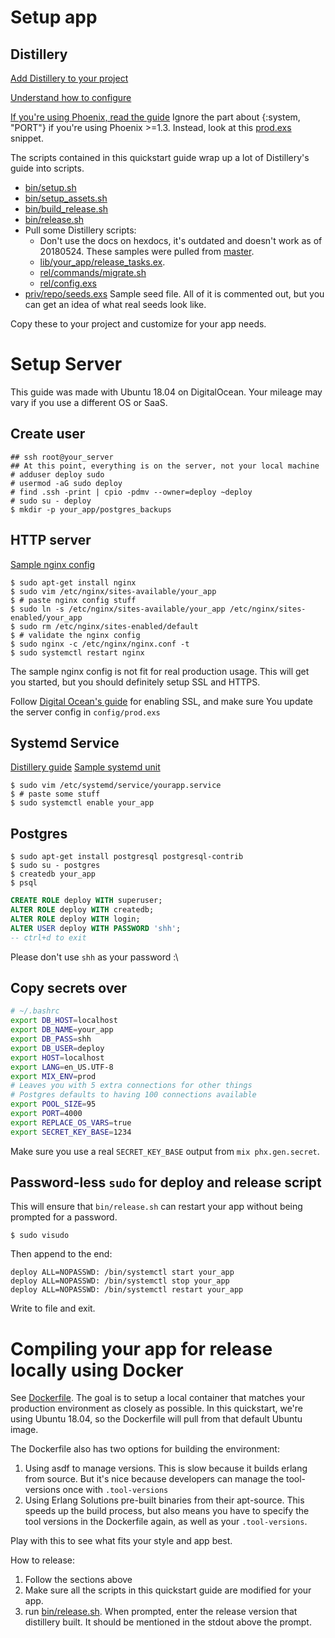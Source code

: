 # Setup app

## Distillery

[Add Distillery to your project](https://hexdocs.pm/distillery/getting-started.html)

[Understand how to configure](https://hexdocs.pm/distillery/runtime-configuration.html)

[If you're using Phoenix, read the guide](https://hexdocs.pm/distillery/use-with-phoenix.html)
Ignore the part about {:system, "PORT"} if you're using Phoenix >=1.3.
Instead, look at this [prod.exs](config/prod.exs) snippet.

The scripts contained in this quickstart guide wrap up a lot of
Distillery's guide into scripts.

- [bin/setup.sh](./bin/setup.sh)
- [bin/setup_assets.sh](./bin/setup_assets.sh)
- [bin/build_release.sh](./bin/build_release.sh)
- [bin/release.sh](./bin/release.sh)
- Pull some Distillery scripts:
  - Don't use the docs on hexdocs, it's outdated and doesn't work as
      of 20180524. These samples were pulled from
      [master](https://github.com/bitwalker/distillery/blob/fa6777fdc0c61aa8fcad54ffaabbb6829dd4fb38/docs/guides/running_migrations.md).
  - [lib/your_app/release_tasks.ex](./lib/your_app/release_tasks.ex).
  - [rel/commands/migrate.sh](./rel/commands/migrate.sh)
  - [rel/config.exs](./rel/config.exs)
- [priv/repo/seeds.exs](./priv/repo/seeds.exs) Sample seed file. All of
    it is commented out, but you can get an idea of what real seeds look
    like.

Copy these to your project and customize for your app needs.

# Setup Server

This guide was made with Ubuntu 18.04 on DigitalOcean. Your mileage may
vary if you use a different OS or SaaS.

## Create user

```console
## ssh root@your_server
## At this point, everything is on the server, not your local machine
# adduser deploy sudo
# usermod -aG sudo deploy
# find .ssh -print | cpio -pdmv --owner=deploy ~deploy
# sudo su - deploy
$ mkdir -p your_app/postgres_backups
```

## HTTP server

[Sample nginx config](./nginx-config)

```console
$ sudo apt-get install nginx
$ sudo vim /etc/nginx/sites-available/your_app
$ # paste nginx config stuff
$ sudo ln -s /etc/nginx/sites-available/your_app /etc/nginx/sites-enabled/your_app
$ sudo rm /etc/nginx/sites-enabled/default
$ # validate the nginx config
$ sudo nginx -c /etc/nginx/nginx.conf -t
$ sudo systemctl restart nginx
```

The sample nginx config is not fit for real production usage. This will
get you started, but you should definitely setup SSL and HTTPS.

Follow [Digital Ocean's guide] for enabling SSL, and make sure You
update the server config in `config/prod.exs`

[Digital Ocean's guide]: https://www.digitalocean.com/community/tutorials/how-to-secure-nginx-with-let-s-encrypt-on-ubuntu-18-04

## Systemd Service

[Distillery guide](https://hexdocs.pm/distillery/use-with-systemd.html)
[Sample systemd unit](./systemd.service)

```console
$ sudo vim /etc/systemd/service/yourapp.service
$ # paste some stuff
$ sudo systemctl enable your_app
```

## Postgres

```console
$ sudo apt-get install postgresql postgresql-contrib
$ sudo su - postgres
$ createdb your_app
$ psql
```

```sql
CREATE ROLE deploy WITH superuser;
ALTER ROLE deploy WITH createdb;
ALTER ROLE deploy WITH login;
ALTER USER deploy WITH PASSWORD 'shh';
-- ctrl+d to exit
```

Please don't use `shh` as your password :\

## Copy secrets over

```bash
# ~/.bashrc
export DB_HOST=localhost
export DB_NAME=your_app
export DB_PASS=shh
export DB_USER=deploy
export HOST=localhost
export LANG=en_US.UTF-8
export MIX_ENV=prod
# Leaves you with 5 extra connections for other things
# Postgres defaults to having 100 connections available
export POOL_SIZE=95
export PORT=4000
export REPLACE_OS_VARS=true
export SECRET_KEY_BASE=1234
```

Make sure you use a real `SECRET_KEY_BASE` output from `mix
phx.gen.secret`.

## Password-less `sudo` for deploy and release script

This will ensure that `bin/release.sh` can restart your app without
being prompted for a password.

```console
$ sudo visudo
```

Then append to the end:

```
deploy ALL=NOPASSWD: /bin/systemctl start your_app
deploy ALL=NOPASSWD: /bin/systemctl stop your_app
deploy ALL=NOPASSWD: /bin/systemctl restart your_app
```

Write to file and exit.

# Compiling your app for release locally using Docker

See [Dockerfile](./Dockerfile). The goal is to setup a local container
that matches your production environment as closely as possible. In this
quickstart, we're using Ubuntu 18.04, so the Dockerfile will pull from
that default Ubuntu image.

The Dockerfile also has two options for building the environment:

1. Using asdf to manage versions. This is slow because it builds erlang
   from source. But it's nice because developers can manage the
   tool-versions once with `.tool-versions`
1. Using Erlang Solutions pre-built binaries from their apt-source. This
   speeds up the build process, but also means you have to specify the
   tool versions in the Dockerfile again, as well as your
   `.tool-versions`.

Play with this to see what fits your style and app best.

How to release:

1. Follow the sections above
1. Make sure all the scripts in this quickstart guide are modified for
   your app.
1. run [bin/release.sh](./bin/release.sh). When prompted, enter the
   release version that distillery built. It should be mentioned in the
   stdout above the prompt.
